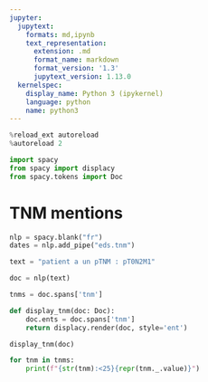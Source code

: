 ```yaml
---
jupyter:
  jupytext:
    formats: md,ipynb
    text_representation:
      extension: .md
      format_name: markdown
      format_version: '1.3'
      jupytext_version: 1.13.0
  kernelspec:
    display_name: Python 3 (ipykernel)
    language: python
    name: python3
---
```


```python
%reload_ext autoreload
%autoreload 2
```

```python
import spacy
from spacy import displacy
from spacy.tokens import Doc
```

# TNM mentions

```python
nlp = spacy.blank("fr")
dates = nlp.add_pipe("eds.tnm")
```

```python
text = "patient a un pTNM : pT0N2M1"
```

```python
doc = nlp(text)
```

```python
tnms = doc.spans['tnm']
```

```python
def display_tnm(doc: Doc):
    doc.ents = doc.spans['tnm']
    return displacy.render(doc, style='ent')
```

```python
display_tnm(doc)
```

```python
for tnm in tnms:
    print(f"{str(tnm):<25}{repr(tnm._.value)}")
```

```python

```
